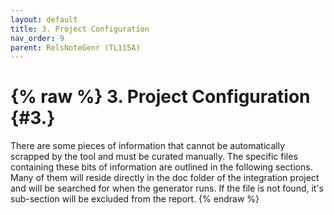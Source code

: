 ```yaml
---
layout: default
title: 3. Project Configuration
nav_order: 9
parent: RelsNoteGenr (TL115A)
---
```

{% raw %}
3. Project Configuration                                                                                           {#3.}
========================================================================================================================
There are some pieces of information that cannot be automatically scrapped by the tool and must be curated manually.
The specific files containing these bits of information are outlined in the following sections.  Many of them will
reside directly in the doc folder of the integration project and will be searched for when the generator runs.  If the
file is not found, it's sub-section will be excluded from the report.
{% endraw %}
